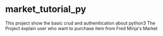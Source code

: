 # market_tutorial_py
This project show the basic crud and authenitication about python3
The Project explain user who want to purchase item from Fred Minja's Market
